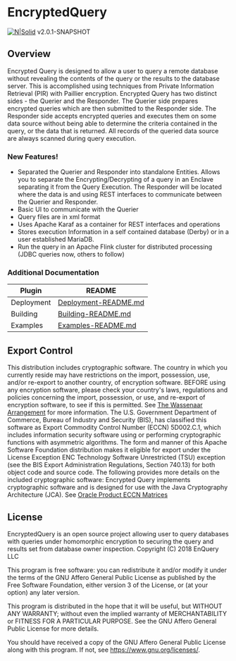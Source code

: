 # EncryptedQuery

[![N|Solid](https://enquery.net/wp-content/uploads/2018/03/EnQuery-logo-400x100.jpg)](https://enquery.net) v2.0.1-SNAPSHOT

## Overview

Encrypted Query is designed to allow a user to query a remote database without revealing the contents of the query or the results to the database server.  This is accomplished using techniques from Private Information Retrieval (PIR) with Paillier encryption. Encrypted Query has two distinct sides - the Querier and the Responder.  The Querier side prepares encrypted queries which are then submitted to the Responder side.  The Responder side accepts encrypted queries and executes them on some data source without being able to determine the criteria contained in the query, or the data that is returned. All records of the queried data source are always scanned during query execution. 


### New Features!

  - Separated the Querier and Responder into standalone Entities.  Allows you to separate the Encrypting/Decrypting of a query in an Enclave separating it from the Query Execution.   The Responder will be located where the data is and using REST interfaces to communicate between the Querier and Responder.
  - Basic UI to communicate with the Querier
  - Query files are in xml format
  - Uses Apache Karaf as a container for REST interfaces and operations
  - Stores execution Information in a self contained database (Derby) or in a user established MariaDB.
  - Run the query in an Apache Flink cluster for distributed processing (JDBC queries now, others to follow)
  
 
 

### Additional Documentation

| Plugin | README |
| ------ | ------ |
| Deployment | [Deployment-README.md][PlDb] |
| Building | [Building-README.md][PlGh] |
| Examples | [Examples-README.md][PlGd] |



## Export Control

This distribution includes cryptographic software. The country in which you currently reside may have restrictions on the import, possession, use, and/or re-export to another country, of encryption software. BEFORE using any encryption software, please check your country's laws, regulations and policies concerning the import, possession, or use, and re-export of encryption software, to see if this is permitted. See [The Wassenaar Arrangement](http://www.wassenaar.org) for more information. 
The U.S. Government Department of Commerce, Bureau of Industry and Security (BIS), has classified this software as Export Commodity Control Number (ECCN) 5D002.C.1, which includes information security software using or performing cryptographic functions with asymmetric algorithms. The form and manner of this Apache Software Foundation distribution makes it eligible for export under the License Exception ENC Technology Software Unrestricted (TSU) exception (see the BIS Export Administration Regulations, Section 740.13) for both object code and source code.
The following provides more details on the included cryptographic software:
Encrypted Query implements cryptographic software and is designed for use with the Java Cryptography Architecture (JCA).
See [Oracle Product ECCN Matrices](http://www.oracle.com/us/products/export/eccn-matrix-345817.html)

## License
EncryptedQuery is an open source project allowing user to query databases with queries under homomorphic encryption to securing the query and results set from database owner inspection. 
Copyright (C) 2018  EnQuery LLC 

This program is free software: you can redistribute it and/or modify
it under the terms of the GNU Affero General Public License as
published by the Free Software Foundation, either version 3 of the
License, or (at your option) any later version.

This program is distributed in the hope that it will be useful,
but WITHOUT ANY WARRANTY; without even the implied warranty of
MERCHANTABILITY or FITNESS FOR A PARTICULAR PURPOSE.  See the
GNU Affero General Public License for more details.

You should have received a copy of the GNU Affero General Public License
along with this program.  If not, see <https://www.gnu.org/licenses/>.



[//]: # (These are reference links used in the body of this note and get stripped out when the markdown processor does its job. There is no need to format nicely because it shouldn't be seen. Thanks SO - http://stackoverflow.com/questions/4823468/store-comments-in-markdown-syntax)

   [PlDb]: <https://github.com/En-Query/EncryptedQuery/Building-README.md>
   [PlGh]: <https://github.com/En-Query/EncryptedQuery/Deployment-README.md>
   [PlGd]: <https://github.com/En-Query/EncryptedQuery/Examples-README.md>
   [PlLs]: <https://github.com/En-Query/EncryptedQuery/LICENSE>
